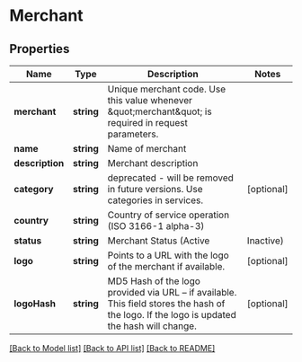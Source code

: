 # Merchant

## Properties
Name | Type | Description | Notes
------------ | ------------- | ------------- | -------------
**merchant** | **string** | Unique  merchant code. Use this value whenever \&quot;merchant\&quot; is required in request parameters. | 
**name** | **string** | Name of merchant | 
**description** | **string** | Merchant description | 
**category** | **string** | deprecated  - will be removed in future versions. Use categories in services. | [optional] 
**country** | **string** | Country of service operation (ISO 3166-1 alpha-3) | 
**status** | **string** | Merchant Status (Active | Inactive) | 
**logo** | **string** | Points to a URL with the logo of the merchant if available. | [optional] 
**logoHash** | **string** | MD5 Hash of the logo provided via URL – if available. This field stores the hash of the logo. If the logo is updated the hash will change. | [optional] 

[[Back to Model list]](../../README.md#documentation-for-models) [[Back to API list]](../../README.md#documentation-for-api-endpoints) [[Back to README]](../../README.md)

